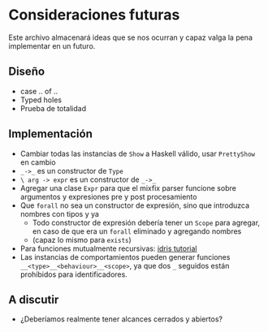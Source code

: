 # Consideraciones futuras

Este archivo almacenará ideas que se nos ocurran y capaz valga la pena implementar en un futuro.

## Diseño
- case .. of ..
- Typed holes
- Prueba de totalidad

## Implementación

- Cambiar todas las instancias de `Show` a Haskell válido, usar `PrettyShow` en cambio
- `_->_` es un constructor de `Type`
- `\ arg -> expr` es un constructor de `_->_`
- Agregar una clase `Expr` para que el mixfix parser funcione sobre argumentos y expresiones pre y post procesamiento
- Que `forall` no sea un constructor de expresión, sino que introduzca nombres con tipos y ya
    + Todo constructor de expresión debería tener un `Scope` para agregar, en caso de que era un `forall` eliminado y agregando nombres
    + (capaz lo mismo para `exists`)
- Para funciones mutualmente recursivas: [idris tutorial](http://docs.idris-lang.org/en/latest/tutorial/typesfuns.html#note-declaration-order-and-mutual-blocks)
- Las instancias de comportamientos pueden generar funciones `__<type>__<behaviour>__<scope>`, ya que dos `_` seguidos están prohíbidos para identificadores.

## A discutir

- ¿Deberíamos realmente tener alcances cerrados y abiertos?

